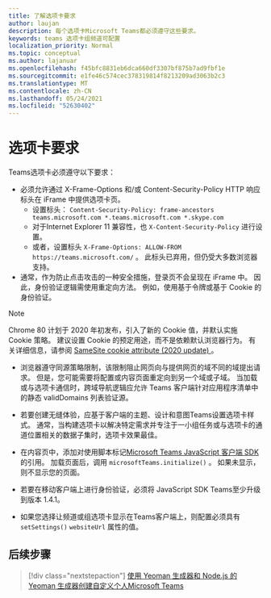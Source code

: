 ```yaml
---
title: 了解选项卡要求
author: laujan
description: 每个选项卡Microsoft Teams都必须遵守这些要求。
keywords: teams 选项卡组频道可配置
localization_priority: Normal
ms.topic: conceptual
ms.author: lajanuar
ms.openlocfilehash: f45bfc8831eb6dca660df3307bf875b7ad9fbf1e
ms.sourcegitcommit: e1fe46c574cec378319814f8213209ad3063b2c3
ms.translationtype: MT
ms.contentlocale: zh-CN
ms.lasthandoff: 05/24/2021
ms.locfileid: "52630402"
---
```

# <a name="tab-requirements"></a>选项卡要求

Teams选项卡必须遵守以下要求：

* 必须允许通过 X-Frame-Options 和/或 Content-Security-Policy HTTP 响应标头在 iFrame 中提供选项卡页。
  * 设置标头： `Content-Security-Policy: frame-ancestors teams.microsoft.com *.teams.microsoft.com *.skype.com`
  * 对于Internet Explorer 11 兼容性，也 `X-Content-Security-Policy` 进行设置。
  * 或者，设置标头 `X-Frame-Options: ALLOW-FROM https://teams.microsoft.com/` 。 此标头已弃用，但仍受大多数浏览器支持。
* 通常，作为防止点击攻击的一种安全措施，登录页不会呈现在 iFrame 中。 因此，身份验证逻辑需使用重定向方法。 例如，使用基于令牌或基于 Cookie 的身份验证。

> [!NOTE]
> Chrome 80 计划于 2020 年初发布，引入了新的 Cookie 值，并默认实施 Cookie 策略。 建议设置 Cookie 的预定用途，而不是依赖默认浏览器行为。 有关详细信息，请参阅 [SameSite cookie attribute (2020 update) ](../../resources/samesite-cookie-update.md)。

* 浏览器遵守同源策略限制，该限制阻止网页向与提供网页的域不同的域提出请求。 但是，您可能需要将配置或内容页面重定向到另一个域或子域。 当加载或与选项卡通信时，跨域导航逻辑应允许 Teams 客户端针对应用程序清单中的静态 validDomains 列表验证源。

* 若要创建无缝体验，应基于客户端的主题、设计和意图Teams设置选项卡样式。 通常，当构建选项卡以解决特定需求并专注于一小组任务或与选项卡的通道位置相关的数据子集时，选项卡效果最佳。

* 在内容页中，添加对使用脚本标记[Microsoft Teams JavaScript 客户端 SDK](/javascript/api/overview/msteams-client)的引用。 加载页面后，调用 `microsoftTeams.initialize()` 。 如果未显示，则不显示您的页面。

* 若要在移动客户端上进行身份验证，必须将 JavaScript SDK Teams至少升级到版本 1.4.1。

* 如果您选择让频道或组选项卡显示在Teams客户端上，则配置必须具有 `setSettings()` `websiteUrl` 属性的值。

## <a name="next-step"></a>后续步骤

> [!div class="nextstepaction"]
> [使用 Yeoman 生成器和 Node.js 的 Yeoman 生成器创建自定义个人Microsoft Teams](~/tabs/quickstarts/create-personal-tab-node-yeoman.md)
